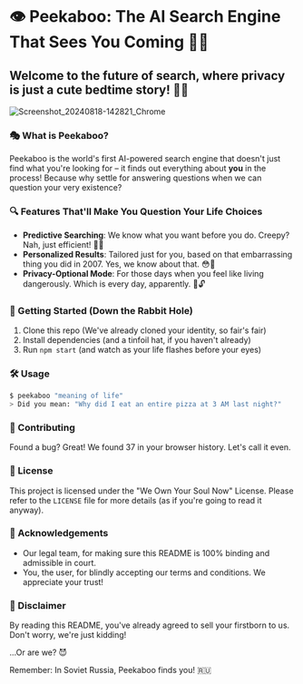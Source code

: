 # 👁️ Peekaboo: The AI Search Engine That Sees You Coming 🕵️‍♀️

## Welcome to the future of search, where privacy is just a cute bedtime story! 🛌💤
![Screenshot_20240818-142821_Chrome](https://github.com/user-attachments/assets/8590f1ad-6874-4390-855f-be0c0b3c9fef)



### 🎭 What is Peekaboo?

Peekaboo is the world's first AI-powered search engine that doesn't just find what you're looking for – it finds out everything about **you** in the process! Because why settle for answering questions when we can question your very existence?

### 🔍 Features That'll Make You Question Your Life Choices

- **Predictive Searching**: We know what you want before you do. Creepy? Nah, just efficient! 🧠💨
- **Personalized Results**: Tailored just for you, based on that embarrassing thing you did in 2007. Yes, we know about that. 😳🙈
- **Privacy-Optional Mode**: For those days when you feel like living dangerously. Which is every day, apparently. 🎰🔓

### 🚀 Getting Started (Down the Rabbit Hole)

1. Clone this repo (We've already cloned your identity, so fair's fair)
2. Install dependencies (and a tinfoil hat, if you haven't already)
3. Run `npm start` (and watch as your life flashes before your eyes)

### 🛠️ Usage

```bash
$ peekaboo "meaning of life"
> Did you mean: "Why did I eat an entire pizza at 3 AM last night?"
```

### 🧪 Contributing

Found a bug? Great! We found 37 in your browser history. Let's call it even.

### 📜 License

This project is licensed under the "We Own Your Soul Now" License. Please refer to the `LICENSE` file for more details (as if you're going to read it anyway).

### 🙏 Acknowledgements

- Our legal team, for making sure this README is 100% binding and admissible in court.
- You, the user, for blindly accepting our terms and conditions. We appreciate your trust! 

### 🚨 Disclaimer

By reading this README, you've already agreed to sell your firstborn to us. Don't worry, we're just kidding! 

...Or are we? 😈

Remember: In Soviet Russia, Peekaboo finds you! 🇷🇺
